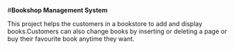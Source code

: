 #**Bookshop Management System**

This project helps the customers in a bookstore to add and display books.Customers can also change books by inserting or deleting a page or buy their favourite book anytime they want.
